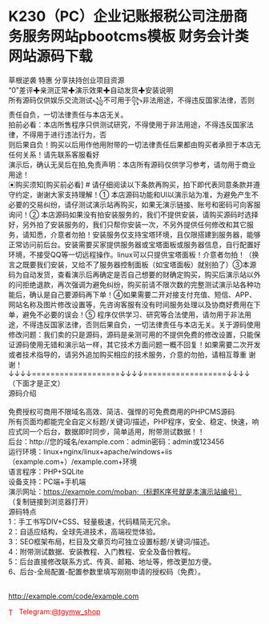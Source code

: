 # K230（PC）企业记账报税公司注册商务服务网站pbootcms模板 财务会计类网站源码下载

草根逆袭 特惠 分享扶持创业项目资源<br>“0”差评✚亲测正常✚演示效果✚自动发货✚安装说明<br>所有源码仅供娱乐交流测试꧁不可用于꧂非法用途，不得违反国家法律，否则责任自负，一切法律责任与本店无关。<br>拍前必看：本店所售程序只供测试研究，不得使用于非法用途，不得违反国家法律，不得用于进行违法行为，否<br>则后果自负！购买以后用作他用附带的一切法律责任后果都由购买者承担于本店无任何关系！请先联系客服看好<br>演示后，确认无吴后在拍,免责声明：本店所有源码仅供学习参考，请勿用于商业用途！<br>▣购买须知[购买前必看] # 请仔细阅读以下条款再购买，拍下即代表同意条款并遵守约定，谢谢大家支持理解！① 本店源码功能和UI以演示站为准，为避免产生不必要的交易纠纷，请仔测试演示站再购买，如果无演示链接、账号和密码可向客服询问！② 本店源码如果没有拍安装服务的，我们不提供安装，请购买源码时选择好，另外拍了安装服务的，我们只帮你安装一次，不另外提供任何修改和其它服务，请知悉，介意者勿拍！安装服务仅支持宝塔环境，且仅限搭建到服务器，能够正常访问前后台。安装需要买家提供服务器或宝塔面板或服务器信息，自行配置好环境，不接受QQ等一切远程操作。linux可以只提供宝塔面板！介意者勿拍！（换言之既要我们安装，又给不了服务器控制面板（如宝塔面板）就别拍了）③本源码为自动发货，查看演示后再确定是否自己想要的财确定购买，购买后演示站以外的问拒绝退款，再次强调为避免纠纷，购买前请不限次数的完整测试演示站各种功能后，确认是自己要源码再下单！④如果需要二开对接支付充值、短信、APP、网站名称及图片修改设置等，先咨询客服有没有时间服务处理以及协商好费用在下单，避免不必要的误会！⑤ 程序仅供学习、研究等合法使用，请勿用于非法用途，不得违反国家法律，否则后果自负，一切法律责任与本店无关。关于源码使用修改问题：我们卖的只是源码，源码是亲测可用的不提供免费的修改设置，只能保证源码使用无错和演示站一样，其它技术方面问题一概不回复！如果需要二次开发或者技术指导的，请另外追加购买相应的技术服务，介意的勿拍，请相互尊重 谢谢！<br>↓↓↓↓===================↓↓↓↓==================↓↓↓↓<br> （下面才是正文）<br>源码介绍<br><br>免费授权可商用不限域名高效、简洁、强悍的可免费商用的PHPCMS源码<br>所有页面均都能完全自定义标题/关键词/描述，PHP程序，安全、稳定、快速，响应式同一个后台，数据即时同步，简单适用，附带测试数据！！<br>后台：http://您的域名/example.com：admin密码：admin或123456<br>运行环境：linux+nginx/linux+apache/windows+iis（example.com+）/example.com+环境<br>语言程序：PHP+SQLite<br>设备支持：PC端+手机端<br>演示网址：https://example.com/moban;（标题K序号就是本演示站编号）<br>（复制链接到浏览器打开）<br>源码特点<br>1：手工书写DIV+CSS、轻量极速，代码精简无冗余。<br>2：自适应结构，全球先进技术，高端视觉体验。<br>3：SEO框架布局，栏目及文章页均可独立设置标题/关键词/描述。<br>4：附带测试数据、安装教程、入门教程、安全及备份教程。<br>5：后台直接修改联系方式、传真、邮箱、地址等，修改更加方便。<br>6、后台-全局配置-配置参数里填写刚刚申请的授权码（免费）。<br><br>

http://example.com/code/example.com







<p style="color: red;"><img src="https://cdn-icons-png.flaticon.com/512/2111/2111646.png" alt="Telegram Icon" style="width: 16px; vertical-align: middle; margin-right: 5px;">Telegram:<a href="https://t.me/tgymw_shop" style="color: red;">@tgymw_shop</a></p>
